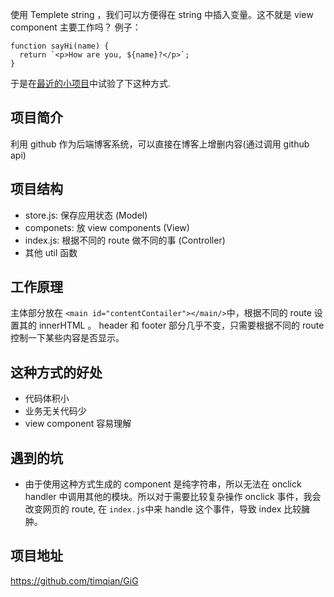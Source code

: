 使用 Templete string ，我们可以方便得在 string 中插入变量。这不就是 view component 主要工作吗？
例子：
```
function sayHi(name) {
  return `<p>How are you, ${name}?</p>`;
}
```
于是在[最近的小项目]( https://github.com/timqian/GiG)中试验了下这种方式.

## 项目简介
利用 github 作为后端博客系统，可以直接在博客上增删内容(通过调用 github api)

## 项目结构
- store.js: 保存应用状态                (Model)
- componets: 放 view components       (View)
- index.js: 根据不同的 route 做不同的事  (Controller)
- 其他 util 函数

## 工作原理
主体部分放在 `<main id="contentContailer"></main/>`中，根据不同的 route 设置其的 innerHTML 。
header 和 footer 部分几乎不变，只需要根据不同的 route 控制一下某些内容是否显示。

## 这种方式的好处
- 代码体积小
- 业务无关代码少
- view component 容易理解

## 遇到的坑
- 由于使用这种方式生成的 component 是纯字符串，所以无法在 onclick handler 中调用其他的模块。所以对于需要比较复杂操作 onclick 事件，我会改变网页的 route, 在 `index.js`中来 handle 这个事件，导致 index 比较臃肿。

## 项目地址

https://github.com/timqian/GiG